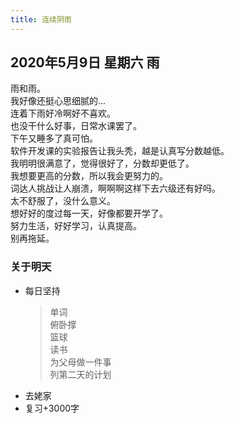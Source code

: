 ```yaml
---
title: 连续阴雨
---
```

## 2020年5月9日 星期六 雨
雨和雨。  
我好像还挺心思细腻的...  
连着下雨好冷啊好不喜欢。  
也没干什么好事，日常水课罢了。  
下午又睡多了真可怕。  
软件开发课的实验报告让我头秃，越是认真写分数越低。  
我明明很满意了，觉得很好了，分数却更低了。  
我想要更高的分数，所以我会更努力的。  
词达人挑战让人崩溃，啊啊啊这样下去六级还有好吗。  
太不舒服了，没什么意义。  
想好好的度过每一天，好像都要开学了。  
努力生活，好好学习，认真提高。  
别再拖延。  
### 关于明天
* 每日坚持
	> 单词  
	> 俯卧撑  
	> 篮球  
	> 读书  
	> 为父母做一件事  
	> 列第二天的计划  
* 去姥家  
* 复习+3000字  